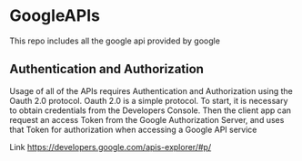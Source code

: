 # GoogleAPIs
This repo includes all the google api provided by google

## Authentication and Authorization
Usage of all of the APIs requires Authentication and Authorization using the Oauth 2.0 protocol. Oauth 2.0 is a simple protocol. To start, it is necessary to obtain credentials from the Developers Console. Then the client app can request an access Token from the Google Authorization Server, and uses that Token for authorization when accessing a Google API service

Link
https://developers.google.com/apis-explorer/#p/
